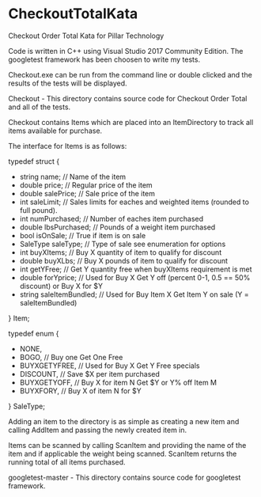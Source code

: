 # CheckoutTotalKata
Checkout Order Total Kata for Pillar Technology

Code is written in C++ using Visual Studio 2017 Community Edition. The googletest framework has been choosen to write my tests.

Checkout.exe can be run from the command line or double clicked and the results of the tests will be displayed.

Checkout - This directory contains source code for Checkout Order Total and all of the tests.

Checkout contains Items which are placed into an ItemDirectory to track all items available for purchase.

The interface for Items is as follows:

typedef struct {
*	string name;            // Name of the item
*	double price;           // Regular price of the item
*	double salePrice;       // Sale price of the item
*	int saleLimit;          // Sales limits for eaches and weighted items (rounded to full pound).
*	int numPurchased;       // Number of eaches item purchased
*	double lbsPurchased;    // Pounds of a weight item purchased
*	bool isOnSale;          // True if item is on sale
*	SaleType saleType;      // Type of sale see enumeration for options
*	int buyXItems;          // Buy X quantity of item to qualify for discount
*	double buyXLbs;         // Buy X pounds of item to qualify for discount
*	int getYFree;           // Get Y quantity free when buyXItems requirement is met
*	double forYprice;       // Used for Buy X Get Y off (percent 0-1, 0.5 == 50% discount) or Buy X for $Y
*	string saleItemBundled;	// Used for Buy Item X Get Item Y on sale (Y = saleItemBundled)

} Item;

typedef enum {
*   NONE,
*   BOGO,              // Buy one Get One Free
*   BUYXGETYFREE,      // Used for Buy X Get Y Free specials
*   DISCOUNT,          // Save $X per item purchased
*   BUYXGETYOFF,       // Buy X for item N Get $Y or Y% off Item M
*   BUYXFORY,          // Buy X of item N for $Y

} SaleType;

Adding an item to the directory is as simple as creating a new item and calling AddItem and passing the newly created item in.

Items can be scanned by calling ScanItem and providing the name of the item and if applicable the weight being scanned. ScanItem returns the running total of all items purchased. 
 
googletest-master - This directory contains source code for googletest framework.
